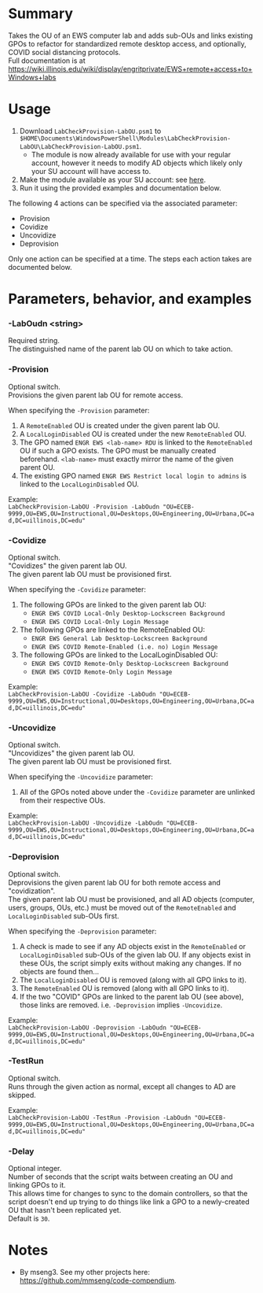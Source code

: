 # Summary
Takes the OU of an EWS computer lab and adds sub-OUs and links existing GPOs to refactor for standardized remote desktop access, and optionally, COVID social distancing protocols.  
Full documentation is at https://wiki.illinois.edu/wiki/display/engritprivate/EWS+remote+access+to+Windows+labs  

# Usage
1. Download `LabCheckProvision-LabOU.psm1` to `$HOME\Documents\WindowsPowerShell\Modules\LabCheckProvision-LabOU\LabCheckProvision-LabOU.psm1`.
    - The module is now already available for use with your regular account, however it needs to modify AD objects which likely only your SU account will have access to.
2. Make the module available as your SU account: see [here](https://github.com/engrit-illinois/how-to-run-custom-powershell-modules-as-another-user).
3. Run it using the provided examples and documentation below.

The following 4 actions can be specified via the associated parameter:  
- Provision
- Covidize
- Uncovidize
- Deprovision

Only one action can be specified at a time. The steps each action takes are documented below.  

# Parameters, behavior, and examples

### -LabOudn \<string\>
Required string.  
The distinguished name of the parent lab OU on which to take action.  

### -Provision
Optional switch.  
Provisions the given parent lab OU for remote access.  

When specifying the `-Provision` parameter:  
1. A `RemoteEnabled` OU is created under the given parent lab OU.
2. A `LocalLoginDisabled` OU is created under the new `RemoteEnabled` OU.
3. The GPO named `ENGR EWS <lab-name> RDU` is linked to the `RemoteEnabled` OU if such a GPO exists. The GPO must be manually created beforehand. `<lab-name>` must exactly mirror the name of the given parent OU.
4. The existing GPO named `ENGR EWS Restrict local login to admins` is linked to the `LocalLoginDisabled` OU.

Example:  
`LabCheckProvision-LabOU -Provision -LabOudn "OU=ECEB-9999,OU=EWS,OU=Instructional,OU=Desktops,OU=Engineering,OU=Urbana,DC=ad,DC=uillinois,DC=edu"`

### -Covidize
Optional switch.  
"Covidizes" the given parent lab OU.  
The given parent lab OU must be provisioned first.  

When specifying the `-Covidize` parameter:  
1. The following GPOs are linked to the given parent lab OU:
    - `ENGR EWS COVID Local-Only Desktop-Lockscreen Background`
    - `ENGR EWS COVID Local-Only Login Message`
2. The following GPOs are linked to the RemoteEnabled OU:
    - `ENGR EWS General Lab Desktop-Lockscreen Background`
    - `ENGR EWS COVID Remote-Enabled (i.e. no) Login Message`
3. The following GPOs are linked to the LocalLoginDisabled OU:
    - `ENGR EWS COVID Remote-Only Desktop-Lockscreen Background`
    - `ENGR EWS COVID Remote-Only Login Message`

Example:  
`LabCheckProvision-LabOU -Covidize -LabOudn "OU=ECEB-9999,OU=EWS,OU=Instructional,OU=Desktops,OU=Engineering,OU=Urbana,DC=ad,DC=uillinois,DC=edu"`

### -Uncovidize
Optional switch.  
"Uncovidizes" the given parent lab OU.  
The given parent lab OU must be provisioned first.  

When specifying the `-Uncovidize` parameter:  
1. All of the GPOs noted above under the `-Covidize` parameter are unlinked from their respective OUs.

Example:  
`LabCheckProvision-LabOU -Uncovidize -LabOudn "OU=ECEB-9999,OU=EWS,OU=Instructional,OU=Desktops,OU=Engineering,OU=Urbana,DC=ad,DC=uillinois,DC=edu"`

### -Deprovision
Optional switch.  
Deprovisions the given parent lab OU for both remote access and "covidization".  
The given parent lab OU must be provisioned, and all AD objects (computer, users, groups, OUs, etc.) must be moved out of the `RemoteEnabled` and `LocalLoginDisabled` sub-OUs first.

When specifying the `-Deprovision` parameter:  
1. A check is made to see if any AD objects exist in the `RemoteEnabled` or `LocalLoginDisabled` sub-OUs of the given lab OU. If any objects exist in these OUs, the script simply exits without making any changes. If no objects are found then...
2. The `LocalLoginDisabled` OU is removed (along with all GPO links to it).
3. The `RemoteEnabled` OU is removed (along with all GPO links to it).
4. If the two "COVID" GPOs are linked to the parent lab OU (see above), those links are removed. i.e. `-Deprovision` implies `-Uncovidize`.

Example:  
`LabCheckProvision-LabOU -Deprovision -LabOudn "OU=ECEB-9999,OU=EWS,OU=Instructional,OU=Desktops,OU=Engineering,OU=Urbana,DC=ad,DC=uillinois,DC=edu"`

### -TestRun
Optional switch.  
Runs through the given action as normal, except all changes to AD are skipped.  

Example:  
`LabCheckProvision-LabOU -TestRun -Provision -LabOudn "OU=ECEB-9999,OU=EWS,OU=Instructional,OU=Desktops,OU=Engineering,OU=Urbana,DC=ad,DC=uillinois,DC=edu"`

### -Delay
Optional integer.  
Number of seconds that the script waits between creating an OU and linking GPOs to it.  
This allows time for changes to sync to the domain controllers, so that the script doesn't end up trying to do things like link a GPO to a newly-created OU that hasn't been replicated yet.  
Default is `30`.  

# Notes
- By mseng3. See my other projects here: https://github.com/mmseng/code-compendium.
